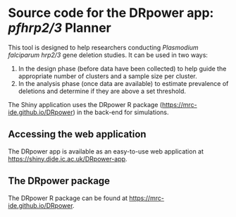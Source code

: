 # Source code for the DRpower app: *pfhrp2/3* Planner

This tool is designed to help researchers conducting *Plasmodium falciparum hrp2/3* gene deletion studies. It can be used in two ways:

1. In the design phase (before data have been collected) to help guide the appropriate number of clusters and a sample size per cluster.
2. In the analysis phase (once data are available) to estimate prevalence of deletions and determine if they are above a set threshold.

The Shiny application uses the DRpower R package (https://mrc-ide.github.io/DRpower) in the back-end for simulations.

## Accessing the web application
The DRpower app is available as an easy-to-use web application at https://shiny.dide.ic.ac.uk/DRpower-app.

## The DRpower package
The DRpower R package can be found at https://mrc-ide.github.io/DRpower.

